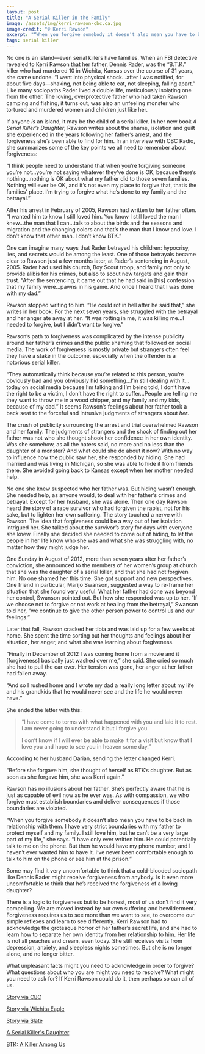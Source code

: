 ```yaml
---
layout: post
title: "A Serial Killer in the Family"
image: /assets/img/kerri-rawson-cbc.ca.jpg
image-credit: "© Kerri Rawson"
excerpt: "“When you forgive somebody it doesn’t also mean you have to be back in relationship with them. I have very strict boundaries...to protect myself and my family.”"
tags: serial killer
---
```

<p>No one is an island—even serial killers have families. When an FBI detective revealed to Kerri Rawson that her father, Dennis Rader, was the “B.T.K.” killer who had murdered 10 in Wichita, Kansas over the course of 31 years, she came undone. “I went into physical shock…after I was notified, for about five days—shaking, not being able to eat, not sleeping, falling apart.” Like many sociopaths Rader lived a double life, meticulously isolating one from the other. The loving, overprotective father who had taken Rawson camping and fishing, it turns out, was also an unfeeling monster who tortured and murdered women and children just like her. </p>

<p>If anyone <em>is</em> an island, it may be the child of a serial killer. In her new book <em>A Serial Killer’s Daughter</em>, Rawson writes about the shame, isolation and guilt she experienced in the years following her father’s arrest, and the forgiveness she’s been able to find for him. In an interview with CBC Radio, she summarizes some of the key points we all need to remember about forgiveness:</p>

<p>“I think people need to understand that when you’re forgiving someone you’re not…you’re not saying whatever they’ve done is OK, because there’s nothing…nothing is OK about what my father did to those seven families. Nothing will ever be OK, and it’s not even my place to forgive that, that’s the families’ place. I’m trying to forgive what he’s done to <em>my</em> family and the betrayal.”</p>

<p>After his arrest in February of 2005, Rawson had written to her father often. “I wanted him to know I still loved him. You know I still loved the man I knew…the man that I can…talk to about the birds and the seasons and migration and the changing colors and that’s the man that I know and love. I don’t know that other man. I don’t know BTK.” </p>

<p>One can imagine many ways that Rader betrayed his children: hypocrisy, lies, and secrets would be among the least. One of those betrayals became clear to Rawson just a few months later, at Rader’s sentencing in August, 2005. Rader had used his church, Boy Scout troop, and family not only to provide alibis for his crimes, but also to scout new targets and gain their trust. “After the sentencing, it came out that he had said in [his] confession that my family were…pawns in his game. And once I heard that I was done with my dad.” </p>

<p>Rawson stopped writing to him. “He could rot in hell after he said that,” she writes in her book. For the next seven years, she struggled with the betrayal and her anger ate away at her. “It was rotting in me, it was killing me…I needed to forgive, but I didn’t want to forgive.”</p>

<p>Rawson’s path to forgiveness was complicated by the intense publicity around her father’s crimes and the public shaming that followed on social media. The work of forgiveness is mostly private but strangers often feel they have a stake in the outcome, especially when the offender is a notorious serial killer. </p>

<p>“They automatically think because you’re related to this person, you’re obviously bad and you obviously hid something…I’m still dealing with it…today on social media because I’m talking and I’m being told, I don’t have the right to be a victim, I don’t have the right to suffer…People are telling me they want to throw me in a wood chipper, and my family and my kids, because of my dad.” It seems Rawson’s feelings about her father took a back seat to the forceful and intrusive judgments of strangers about <em>her</em>. </p>

<p>The crush of publicity surrounding the arrest and trial overwhelmed Rawson and her family. The judgments of strangers and the shock of finding out her father was not who she thought shook her confidence in her own identity. Was she somehow, as all the haters said, no more and no less than the daughter of a monster? And what could she do about it now? With no way to influence how the public saw her, she responded by hiding. She had married and was living in Michigan, so she was able to hide it from friends there. She avoided going back to Kansas except when her mother needed help. </p>

<p>No one she knew suspected who her father was. But hiding wasn’t enough. She needed help, as anyone would, to deal with her father’s crimes and betrayal. Except for her husband, she was alone. Then one day Rawson heard the story of a rape survivor who had forgiven the rapist, not for his sake, but to lighten her own suffering. The story touched a nerve with Rawson. The idea that forgiveness could be a way out of her isolation intrigued her. She talked about the survivor’s story for days with everyone she knew. Finally she decided she needed to come out of hiding, to let the people in her life know who she was and what she was struggling with, no matter how they might judge her. </p>

<p>One Sunday in August of 2012, more than seven years after her father’s conviction, she announced to the members of her women’s group at church that she was the daughter of a serial killer, and that she had not forgiven him. No one shamed her this time. She got support and new perspectives. One friend in particular, Marijo Swanson, suggested a way to re-frame her situation that she found very useful. What her father had done was beyond her control, Swanson pointed out. But how she responded was up to her. “If we choose not to forgive or not work at healing from the betrayal,” Swanson told her, “we continue to give the other person power to control us and our feelings.” </p>

<p>Later that fall, Rawson cracked her tibia and was laid up for a few weeks at home. She spent the time sorting out her thoughts and feelings about her situation, her anger, and what she was learning about forgiveness.</p><p>“Finally in December of 2012 I was coming home from a movie and it [forgiveness] basically just washed over me,” she said. She cried so much she had to pull the car over. Her tension was gone, her anger at her father had fallen away.</p>

<p>“And so I rushed home and I wrote my dad a really long letter about my life and his grandkids that he would never see and the life he would never have.” </p>

<p>She ended the letter with this:</p>

<blockquote>
  <p>“I have come to terms with what happened with you and laid it to rest. I am never going to understand it but I forgive you.</p>
  <p>I don’t know if I will ever be able to make it for a visit but know that I love you and hope to see you in heaven some day.”</p>
</blockquote>

<p>According to her husband Darian, sending the letter changed Kerri.</p>

<p>“Before she forgave him, she thought of herself as BTK’s daughter. But as soon as she forgave him, she was Kerri again.”</p>

<p>Rawson has no illusions about her father. She’s perfectly aware that he is just as capable of evil now as he ever was. As with compassion, we who forgive must establish boundaries and deliver consequences if those boundaries are violated.</p>

<p>“When you forgive somebody it doesn’t also mean you have to be back in relationship with them. I have very strict boundaries with my father to protect myself and my family. I still love him, but he can’t be a very large part of my life,” she says. “I have only ever written him. He could potentially talk to me on the phone. But then he would have my phone number, and I haven’t ever wanted him to have it. I’ve never been comfortable enough to talk to him on the phone or see him at the prison.”</p>

<p>Some may find it very uncomfortable to think that a cold-blooded sociopath like Dennis Rader might receive forgiveness from anybody. Is it even more uncomfortable to think that he’s received the forgiveness of a loving daughter?</p>

<p>There is a logic to forgiveness but to be honest, most of us don’t find it very compelling. We are moved instead by our own suffering and bewilderment. Forgiveness requires us to see more than we want to see, to overcome our simple reflexes and learn to see differently. Kerri Rawson had to acknowledge the grotesque horror of her father’s secret life, and she had to learn how to separate her own identity from her relationship to him. Her life is not all peaches and cream, even today. She still receives visits from depression, anxiety, and sleepless nights sometimes. But she is no longer alone, and no longer bitter.</p>

<p>What unpleasant facts might you need to acknowledge in order to forgive? What questions about who you are might you need to resolve? What might you need to ask for? If Kerri Rawson could do it, then perhaps so can all of us.</p>

<p class="story-link"> <a href="https://www.cbc.ca/radio/thecurrent/the-current-for-february-6-2019-1.5007535/it-was-rotting-in-me-how-kerri-rawson-came-to-forgive-her-father-the-notorious-btk-killer-1.5007543" target="_blank" > Story via CBC </a> </p>

<p class="story-link"> <a href="https://www.kansas.com/news/special-reports/btk/article10809929.html" target="_blank" > Story via Wichita Eagle </a> </p> 

<p class="story-link"> <a href="https://slate.com/human-interest/2019/02/btk-killer-daughter-kerri-rawson-loving-a-serial-killer-dennis-rader.html" target="_blank" > Story via Slate </a> </p> 

<p class="story-link"> <a href="https://www.thomasnelson.com/p/a-serial-killers-daughter/" target="_blank" > A Serial Killer's Daughter </a> </p>
  
<p class="story-link"> <a href="https://www.investigationdiscovery.com/tv-shows/btk-a-killer-among-us/" target="_blank" > BTK: A Killer Among Us </a></p?
